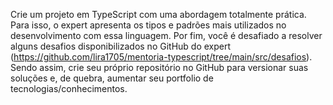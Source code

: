 Crie um projeto em TypeScript com uma abordagem totalmente prática. Para isso, o expert apresenta os tipos e padrões mais utilizados no desenvolvimento com essa linguagem. Por fim, você é desafiado a resolver alguns desafios disponibilizados no GitHub do expert (<https://github.com/lira1705/mentoria-typescript/tree/main/src/desafios>). Sendo assim, crie seu próprio repositório no GitHub para versionar suas soluções e, de quebra, aumentar seu portfolio de tecnologias/conhecimentos.
